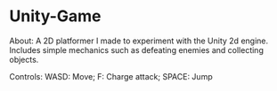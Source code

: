 # Unity-Game

About:
A 2D platformer I made to experiment with the Unity 2d engine. Includes simple mechanics such as defeating enemies and collecting objects.

Controls:
WASD: Move;
F: Charge attack;
SPACE: Jump
